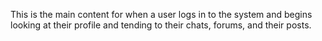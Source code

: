 This is the main content for when a user logs in to the system and begins looking at their profile and tending to their chats, forums, and their posts.
